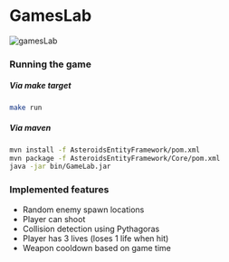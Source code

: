 # GamesLab

![gamesLab](https://user-images.githubusercontent.com/7005867/168130957-9267c03f-e7ac-4b8e-9eaf-09940bd9a9e1.gif)

### Running the game

##### Via make target

```sh
make run
```

##### Via maven

```sh
mvn install -f AsteroidsEntityFramework/pom.xml
mvn package -f AsteroidsEntityFramework/Core/pom.xml
java -jar bin/GameLab.jar
```

### Implemented features

- Random enemy spawn locations
- Player can shoot
- Collision detection using Pythagoras
- Player has 3 lives (loses 1 life when hit)
- Weapon cooldown based on game time
